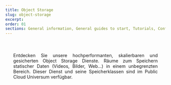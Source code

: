 ```yaml
---
title: Object Storage
slug: object-storage
excerpt:
order: 01
sections: General information, General guides to start, Tutorials, Configure Object Storage with your solutions, Cold Archive Storage Class Specifics, OpenStack Swift Storage Class Specifics, OpenStack Swift Archive Storage Class Specifics
---
```


<style>
#page {
  display: flex !important;
  flex-direction:column-reverse !important;
}
#customProductIndex {
padding:25px;
}
#customProductIndex p {
text-align:justify;
}

</style>

<div id="customProductIndex">

<p>Entdecken Sie unsere hochperformanten, skalierbaren und gesicherten Object Storage Dienste. Räume zum Speichern statischer Daten (Videos, Bilder, Web...) in einem unbegrenzten Bereich. Dieser Dienst und seine Speicherklassen sind im Public Cloud Universum verfügbar.</p>

</div>
